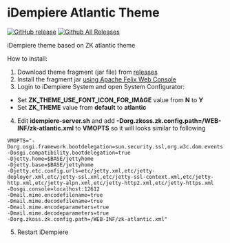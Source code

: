 iDempiere Atlantic Theme
========
[![GitHub release](https://img.shields.io/github/release/anozimada/idempiere-atlantic-theme.svg)]()
[![Github All Releases](https://img.shields.io/github/downloads/anozimada/idempiere-atlantic-theme/total.svg)]()

iDempiere theme based on ZK atlantic theme 

How to install:

1. Download theme fragment (jar file) from [releases](https://github.com/anozimada/idempiere-atlantic-theme/releases)
2. Install the fragment jar [using Apache Felix Web Console](http://wiki.idempiere.org/en/Developing_Plug-Ins_-_Get_your_Plug-In_running#Apache_Felix_Web_Console)
3. Login to iDempiere System and open System Configurator:
  * Set **ZK_THEME_USE_FONT_ICON_FOR_IMAGE** value from **N** to **Y**
  * Set **ZK_THEME** value from **default** to **atlantic**
4. Edit **idempiere-server.sh** and add **-Dorg.zkoss.zk.config.path=/WEB-INF/zk-atlantic.xml** to **VMOPTS** so it will looks similar to following
```
VMOPTS="-Dorg.osgi.framework.bootdelegation=sun.security.ssl,org.w3c.dom.events
-Dosgi.compatibility.bootdelegation=true
-Djetty.home=$BASE/jettyhome
-Djetty.base=$BASE/jettyhome
-Djetty.etc.config.urls=etc/jetty.xml,etc/jetty-deployer.xml,etc/jetty-ssl.xml,etc/jetty-ssl-context.xml,etc/jetty-http.xml,etc/jetty-alpn.xml,etc/jetty-http2.xml,etc/jetty-https.xml
-Dosgi.console=localhost:12612
-Dmail.mime.encodefilename=true
-Dmail.mime.decodefilename=true
-Dmail.mime.encodeparameters=true
-Dmail.mime.decodeparameters=true
-Dorg.zkoss.zk.config.path=/WEB-INF/zk-atlantic.xml"
```
5. Restart iDempiere
